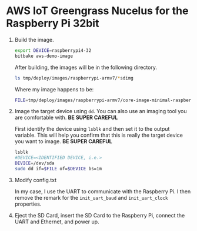 # AWS IoT Greengrass Nucelus for the Raspberry Pi 32bit
1. Build the image.

   ```bash
   export DEVICE=raspberrypi4-32
   bitbake aws-demo-image
   ```

   After building, the images will be in the following directory.

   ```bash
   ls tmp/deploy/images/raspberrypi-armv7/*sdimg
   ```

    Where my image happens to be:

    ```bash
    FILE=tmp/deploy/images/raspberrypi-armv7/core-image-minimal-raspberrypi-armv7.rpi-sdimg
    ```

2. Image the target device using `dd`.  You can also use an imaging
   tool you are comfortable with. **BE SUPER CAREFUL**

   First identify the device using `lsblk` and then set it to the
   output variable. This will help you confirm that this is really
   the target device you want to image. **BE SUPER CAREFUL**

   ```bash
   lsblk
   #DEVICE=<IDENTIFIED DEVICE, i.e.>
   DEVICE=/dev/sda
   sudo dd if=$FILE of=$DEVICE bs=1m
   ```

3. Modify config.txt

   In my case, I use the UART to communicate with the Raspberry Pi.  I
   then remove the remark for the `init_uart_baud` and
   `init_uart_clock` properties.


4. Eject the SD Card, insert the SD Card to the Raspberry Pi, connect
the UART and Ethernet, and power up.
